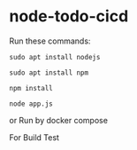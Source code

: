 # node-todo-cicd

Run these commands:


`sudo apt install nodejs`


`sudo apt install npm`


`npm install`

`node app.js`

or Run by docker compose

For Build Test
